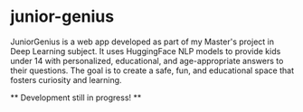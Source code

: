 # junior-genius
JuniorGenius is a web app developed as part of my Master's project in Deep Learning subject. It uses HuggingFace NLP models to provide kids under 14 with personalized, educational, and age-appropriate answers to their questions. The goal is to create a safe, fun, and educational space that fosters curiosity and learning.

** Development still in progress! **
